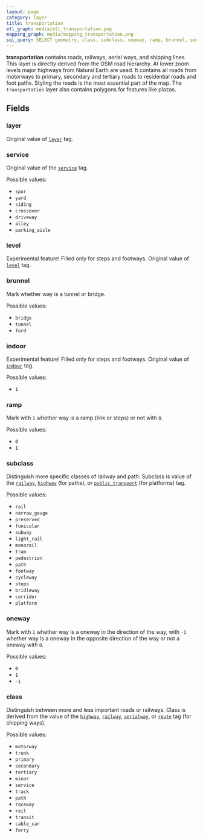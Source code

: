 ```yaml
---
layout: page
category: layer
title: transportation
etl_graph: media/etl_transportation.png
mapping_graph: media/mapping_transportation.png
sql_query: SELECT geometry, class, subclass, oneway, ramp, brunnel, service, layer, level, indoor FROM layer_transportation(ST_SetSRID('BOX3D(-20037508.34 -20037508.34, 20037508.34 20037508.34)'::box3d, 3857 ), 14)
---
```

**transportation** contains roads, railways, aerial ways, and shipping
 lines.
This layer is directly derived from the OSM road hierarchy.
At lower zoom levels major highways from Natural Earth are used.
It contains all roads from motorways to primary, secondary and
tertiary roads to residential roads and
foot paths. Styling the roads is the most essential part of the map.
The `transportation` layer also contains polygons for features like plazas.

## Fields

### layer

Original value of [`layer`](http://wiki.openstreetmap.org/wiki/Key:layer) tag.
### service

Original value of the [`service`](http://wiki.openstreetmap.org/wiki/Key:service) tag.

Possible values:

- `spur`
- `yard`
- `siding`
- `crossover`
- `driveway`
- `alley`
- `parking_aisle`

### level

Experimental feature! Filled only for steps and footways. Original
value of [`level`](http://wiki.openstreetmap.org/wiki/Key:level) tag.
### brunnel

Mark whether way is a tunnel or bridge.

Possible values:

- `bridge`
- `tunnel`
- `ford`

### indoor

Experimental feature! Filled only for steps and footways. Original
value of [`indoor`](http://wiki.openstreetmap.org/wiki/Key:indoor) tag.

Possible values:

- `1`

### ramp

Mark with `1` whether way is a ramp (link or steps)
or not with `0`.

Possible values:

- `0`
- `1`

### subclass

Distinguish more specific classes of railway and path:
Subclass is value of the
[`railway`](http://wiki.openstreetmap.org/wiki/Key:railway),
[`highway`](http://wiki.openstreetmap.org/wiki/Key:highway) (for paths), or
[`public_transport`](http://wiki.openstreetmap.org/wiki/Key:public_transport) (for platforms) tag.

Possible values:

- `rail`
- `narrow_gauge`
- `preserved`
- `funicular`
- `subway`
- `light_rail`
- `monorail`
- `tram`
- `pedestrian`
- `path`
- `footway`
- `cycleway`
- `steps`
- `bridleway`
- `corridor`
- `platform`

### oneway

Mark with `1` whether way is a oneway in the direction of the way,
with `-1` whether way is a oneway in the opposite direction of the way
or not a oneway with `0`.

Possible values:

- `0`
- `1`
- `-1`

### class

Distinguish between more and less important roads or railways.
Class is derived from the value of the
[`highway`](http://wiki.openstreetmap.org/wiki/Key:highway),
[`railway`](http://wiki.openstreetmap.org/wiki/Key:railway),
[`aerialway`](http://wiki.openstreetmap.org/wiki/Key:aerialway), or
[`route`](http://wiki.openstreetmap.org/wiki/Key:route) tag (for
shipping ways).

Possible values:

- `motorway`
- `trunk`
- `primary`
- `secondary`
- `tertiary`
- `minor`
- `service`
- `track`
- `path`
- `raceway`
- `rail`
- `transit`
- `cable_car`
- `ferry`




